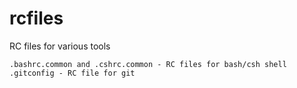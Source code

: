 # rcfiles
RC files for various tools

    .bashrc.common and .cshrc.common - RC files for bash/csh shell
    .gitconfig - RC file for git


